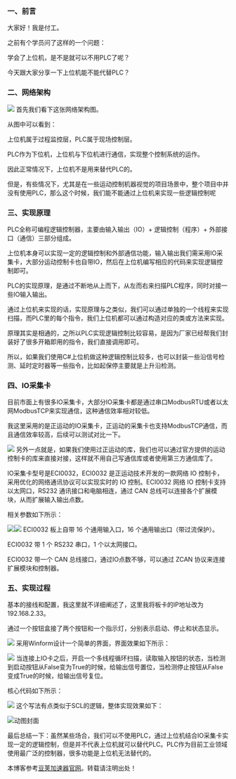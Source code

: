 
### 一、前言


大家好！我是付工。


之前有个学员问了这样的一个问题：


学会了上位机，是不是就可以不用PLC了呢？


今天跟大家分享一下上位机能不能代替PLC？


### 二、网络架构


![](https://pic4.zhimg.com/80/v2-5cf903e2e2a66cc30d6e5fa924aa900b_720w.webp)
首先我们看下这张网络架构图。


从图中可以看到：


上位机属于过程监控层，PLC属于现场控制层。


PLC作为下位机，上位机与下位机进行通信，实现整个控制系统的运作。


因此正常情况下，上位机不是用来替代PLC的。


但是，有些情况下，尤其是在一些运动控制机器视觉的项目场景中，整个项目中并没有使用PLC，那么这个时候，我们能不能通过上位机来实现一些逻辑控制呢


### 三、实现原理


PLC全称可编程逻辑控制器，主要由输入输出（IO）\+ 逻辑控制（程序）\+ 外部接口（通信）三部分组成。


上位机本身可以实现一定的逻辑控制和外部通信功能，输入输出我们需采用IO采集卡，大部分运动控制卡也自带IO，然后在上位机编写相应的代码来实现逻辑控制即可。


PLC的实现原理，是通过不断地从上而下，从左而右来扫描PLC程序，同时对接一些IO输入输出。


通过上位机来实现的话，实现原理与之类似，我们可以通过单独的一个线程来实现扫描，而PLC里的每个指令，我们上位机都可以通过构造对应的类或方法来实现。


原理其实是相通的，之所以PLC实现逻辑控制比较容易，是因为厂家已经帮我们封装好了很多开箱即用的指令，我们直接调用即可。


所以，如果我们使用C\#上位机做这种逻辑控制比较多，也可以封装一些沿信号检测、延时定时器等一些指令，比如起保停主要就是上升沿检测。


### 四、IO采集卡


目前市面上有很多IO采集卡，大部分IO采集卡都是通过串口ModbusRTU或者以太网ModbusTCP来实现通信，这种通信效率相对较低。


我这里采用的是正运动的IO采集卡，正运动的采集卡也支持ModbusTCP通信，而且通信效率较高，后续可以测试对比一下。


![](https://pic1.zhimg.com/80/v2-751d77db161f52bac9b928493d8473fa_720w.webp)
另外一点就是，如果我们使用过正运动的库，我们也可以通过官方提供的运动控制卡的库来直接对接，这样就不用自己写通信库或者使用第三方通信库了。


IO采集卡型号是ECI0032，ECI0032 是正运动技术开发的一款网络 IO 控制卡，采用优化的网络通讯协议可以实现实时的 IO 控制。ECI0032 网络 IO 控制卡支持以太网口，RS232 通讯接口和电脑相连，通过 CAN 总线可以连接各个扩展模块，从而扩展输入输出点数。


相关参数如下所示：


![](https://pic2.zhimg.com/80/v2-73327cf1aa3c7001539ae66f8eb73bd3_720w.webp)![](https://pica.zhimg.com/80/v2-db2b9738e5ac12b57541485cb0949ada_720w.webp)
ECI0032 板上自带 16 个通用输入口，16 个通用输出口（带过流保护）。


ECI0032 带 1 个 RS232 串口，1 个以太网接口。


ECI0032 带一个 CAN 总线接口，通过IO点数不够，可以通过 ZCAN 协议来连接扩展模块和控制器。


### 五、实现过程


基本的接线和配置，我这里就不详细阐述了，这里我将板卡的IP地址改为192\.168\.2\.33。


通过一个按钮盒接了两个按钮和一个指示灯，分别表示启动、停止和状态显示。


![](https://pic4.zhimg.com/80/v2-32e78a8aef8646bf3a6de465d60c0825_720w.webp)
采用Winform设计一个简单的界面，界面效果如下所示：


![](https://pic2.zhimg.com/80/v2-2aca7d39b7bc98023829907fc54ca9ab_720w.webp)
当连接上IO卡之后，开启一个多线程循环扫描，读取输入按钮的状态，当检测到启动按钮从False变为True的时候，给输出信号置位，当检测停止按钮从False变成True的时候，给输出信号复位。


核心代码如下所示：


![](https://pic3.zhimg.com/80/v2-dd4fccc40a7699eb759a38495d57f604_720w.webp)
这个写法有点类似于SCL的逻辑，整体实现效果如下：


![动图封面](https://pic3.zhimg.com/v2-d3eaae4c0e0f3d24ca26fb24d595371a_b.jpg)
 

最后总结一下：虽然某些场合，我们可以不使用PLC，通过上位机结合IO采集卡实现一定的逻辑控制，但是并不代表上位机就可以替代PLC。PLC作为目前工业领域使用最广泛的控制器，很多功能是上位机无法替代的。


 本博客参考[豆荚加速器官网](https://baitenghuo.com)。转载请注明出处！

